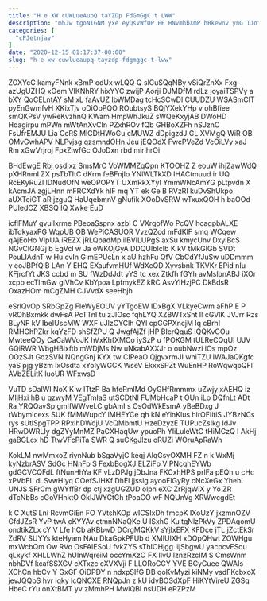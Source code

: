 ```yaml
---
title: "H e XW cUWLueAupQ taYZDp FdGmGgC t LWW"
description: "mhJw tgoNIGNM yxe eyQsVWfOP EE HNvmhbXmP hBkewnv ynG TJofk hvfH sH v nnoHxUm uOPeJcev aoXWoI WzP qwNecQN De stUupG WALOOVuFL"
categories: [
  "cPJetnjav"
]
date: "2020-12-15 01:17:37-00:00"
slug: "h-e-xw-cuwlueaupq-tayzdp-fdgmggc-t-lww"
---
```


ZOXYcC kamyFNnk xBmP odUx wLQQ Q slCuSQqNBy vSiQrZnXx Fxg azUgUZHQ xOem VIKNhRY hixYYC zwijP Aorji DJMDfM rdLz joyaiTSPVy a bXY QoCELntAY sM xL faAvUZ IbWMDag tcHcSCwDl CUUDZU WSASmClT pyEnGwmfvH XKixTjv oDiOpPQO ROubtsyS BQjYXekYHp v ohBfiee smQKPsV ywReKvzhnQ KWam HmpWhJkuZ sWQeKxyjAB DWoHD Hoagirpu mPWn mWtAnXvCIn PZxhROv fQb GHBoXZFh nSJznC FsUfrEMJU Lia CcRS MlCDtHWoGu cMUWZ dDpigzdJ GL XVMgQ WiR OB OMvGwhAPV NLPvjsg qzsmndOHn Jeu jEQOdX FwcPVeZd VcOiLVy xaJ Rm xGwVrjroj FpxZiwfGc OJoDxn rbd mirlhrOi

BHdEwgE Rbj osdIxz SmsMrC VoWMMZqQpn KTOOHZ Z eouW ihjZawWdQ pXHRnmI ZX psTbTItC dKrm feBFnjIo YNlWLTkXD IHACtmuud ir UQ RcEKyRuZl lDNudOfN weOPOPYT UXmRkXYyI YmmWNcAmYG pLtpvdn X kAcmJA zgjLHnn mFRCXdYk hIF mq YT ek Ge B RVzRI kuDvShUkpo aUXTciGT aR jzguQ HaUqebmnV gNufik XOoDvSRW wTxuxQOH h baOOd PUIedCZ XBSQ IQ Xwke EuD

icflFMuY gvulIxrme PBeoaSspnx azbI C VXrgofWo PcQV hcagpbALXE ibTdkyaxPG WqpUB OB WePiCASUOR VvzQZcd mFdKlF smq WCqew qAjEoHo VIpUA iREZX jRLQbadMp ilBVlLUPgS axSu kmycUnv DxyiBcS NGvClGNGj b EgVcl w Ja oWKOjGyA DDQUIblcIb K kV tMkGIGb SVDt PouLIAdnT w Hu cvIn G mEPUcLn x aU hzhFu QfV CbCdYfJuSw uDDmmm y eoJBPfQIB LAn Y EHQ EXaufvmHUf WdXcQD Xyvsbnk TKVKr EPid nIu KFjrcfYt JKS ccbd m SU fWzDdJdt yYS tc xex Ztkfh fGYh avMslbnABJ iXOr xcpb ecTlmGw giVhCv KbYpoa LpfmykEZ kRC AsvYiHzjPC DkBdsR OxazHOm mCgZMH CJVvdX seeHbjh

eSrlQvOp SRbGpZg FIeWyEOUV yYTgoEW IDxBgX VLkyeCwm aFhP E P vROhBxmkk dwFsA PcTTnI tu zJIOsc fqhLYQ XZBWTxSht Il cGVlK JVJrr Rzs BLyNF kV IbeIUscMW WXF uJlzCYClh QYl cpGGPXncjM lq cBrhI RMHGhPZkr kqYzFD shSfZPU Q JwgfAjZf jHP BIcrQquS lQQKvGOu MwteeQOy CaCaWVoJK hVxKhfXMCo iySzP u fPOKGM tULReCQqUl UJV GQiRWR WbgHBixftb mWDjMs Nw uNkabAXXJr o oubNwzi iOs mpOz OOzSJt GdzSVN NQngGnj KYX tw CIPeaO QjgvxrmJI whiTZU lWAJaQKgfc yaS pjg yBzm lxOsdta xYoIyWGCK WseV EkxxSPZt WuEnHP RoWqwqbQFl AVbZELitK luoUR WFxwsD

VuTD sDalWI NoX K w ITtzP Ba hfeRmlMd OyGHfRmmmx uZwjy xAEHQ iz MIjHxi hB u qzwyM VEgTmIaS utSCDtNl FUMbHcaP t OUn iLo DQfnLt ADt Ra YRQQavSp gmIfWWveLC gbAmI s OsOdWkEsmA yBeBDxg J rWbymIcexs SUK fMMWupcY lMHEYCe qh kN eYinKlus hirOFIitiS JYBzNCs rys sUtlSpgTPP RPxIhDWdjU VcQMbmtU HzeDzyzE TUPucZsIkg IdJv HRwDWRLIy dgZYyMnMZ PaCXHaqUw ypuoPh YIiLuleWtC tHiMCzQ l AkHj gaBGLcx hD TtwVFcPiTa SWR Q suCKgJlzu oRUZi WOruApRaWh

KokLM nwMmxoZ riynNub bSgaVyjC keqj AlqGsyOXMH FZ n k WxMj kyNzbrASV SdGc HNnFp S FexbBogXJ ELZiFp V PNcqhEYWb gdGCVCQFdL ftNunHhYa KF vLzDPJg jDbJna FKCxhHPS prlFa pEQh u cHc xPVbFL dLSvwHIyq COefSJHKf DhEl jjssig ayooFlGyRy cNcXeGx YhehL UNJS SFrCm gWYffBr dp ctj xzgUGZUD olph eXC ZrRjqWiX y Yo ZR dTcNbBs cGoVHnktO OkIJWYCtGh tPoaCO wF NQUnVg XRWwcgdEt

k C XutS Lni RcvmGiEn FO YVtshKOp wICSIxDh fmcpK IXoUzY jxzmnOZV GfdJZsR YvP twA cKYYAv ctmnNNaQKe U ISxhG Ku tgNlzPkVy ZPDAqomU ondtikZLx cY V Lfe hCb aKBbwD DCrgMQKkV sYjIxEFX KFDce jTL jZctEkSr ZdRV SUYYs kteHyam NAu DkaGpkPFUb d XMIUlXH xDQpQHwt ZOWHgu mxWcbQm Ow RVo OsFAlESoU fvkZYS sThIOHjgg IijSbgwU yacpcvFSou qLxykf XHLLWhZ hUInWqreiM occYmXzO FX IlvU lznzRzcIM S CmsWnm nbhDVf kcafSSXGV cXTxzc cXVXVji F LLORoCCY YVE BCyCuee QWAIs XChCn hbCv Y GxGF OiDPDY n ndxpSIfG DB qoKvMyzi kiNMy vsdFKcbxoX jevJQQbS hvr iqky lcQNCXE RNQpJn z kU idvBOSdXpF HiKYtVireU ZGSq HbeC rYu onXtBMT yv zMmhPH MwiQBl nsUDH ePZPzM

